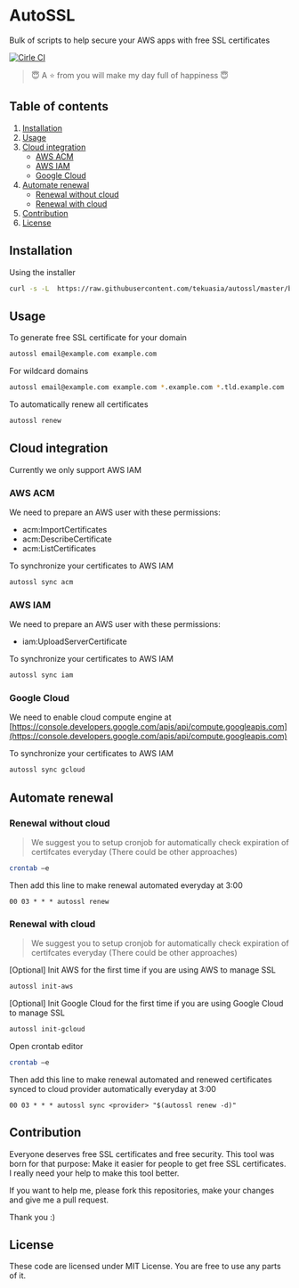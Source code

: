 # AutoSSL

Bulk of scripts to help secure your AWS apps with free SSL certificates

[![Cirle CI][cirle-ci-badge]][cirle-ci-url]

> :innocent: A :star: from you will make my day full of happiness :innocent:

## Table of contents
1. [Installation](#installation)
2. [Usage](#usage)
3. [Cloud integration](#cloud-integration)
   - [AWS ACM](#aws-acm)
   - [AWS IAM](#aws-iam)
   - [Google Cloud](#google-cloud)
4. [Automate renewal](#automate-renewal)
   - [Renewal without cloud](#renewal-without-cloud)
   - [Renewal with cloud](#renewal-with-cloud)
5. [Contribution](#contribution)
6. [License](#license)

## Installation

Using the installer

```bash
curl -s -L  https://raw.githubusercontent.com/tekuasia/autossl/master/bin/installer.sh | sudo bash
```

## Usage

To generate free SSL certificate for your domain

```bash
autossl email@example.com example.com
```

For wildcard domains

```bash
autossl email@example.com example.com *.example.com *.tld.example.com
```

To automatically renew all certificates

```bash
autossl renew
```

## Cloud integration

Currently we only support AWS IAM

### AWS ACM

We need to prepare an AWS user with these permissions:

- acm:ImportCertificates
- acm:DescribeCertificate
- acm:ListCertificates

To synchronize your certificates to AWS IAM

```bash
autossl sync acm
```

### AWS IAM

We need to prepare an AWS user with these permissions:

- iam:UploadServerCertificate

To synchronize your certificates to AWS IAM

```bash
autossl sync iam
```

### Google Cloud

We need to enable cloud compute engine at [https://console.developers.google.com/apis/api/compute.googleapis.com](https://console.developers.google.com/apis/api/compute.googleapis.com)

To synchronize your certificates to AWS IAM

```bash
autossl sync gcloud
```

## Automate renewal

### Renewal without cloud

> We suggest you to setup cronjob for automatically check expiration of certifcates everyday (There could be other approaches)

```bash
crontab –e
```

Then add this line to make renewal automated everyday at 3:00
```
00 03 * * * autossl renew
```

### Renewal with cloud

> We suggest you to setup cronjob for automatically check expiration of certifcates everyday (There could be other approaches)

[Optional] Init AWS for the first time if you are using AWS to manage SSL

```bash
autossl init-aws
```

[Optional] Init Google Cloud for the first time if you are using Google Cloud to manage SSL

```bash
autossl init-gcloud
```
Open crontab editor

```bash
crontab –e
```

Then add this line to make renewal automated and renewed certificates synced to cloud provider automatically everyday at 3:00
```
00 03 * * * autossl sync <provider> "$(autossl renew -d)"
```


## Contribution

Everyone deserves free SSL certificates and free security. This tool was born for that purpose: Make it easier for people to get free SSL certificates. I really need your help to make this tool better.

If you want to help me, please fork this repositories, make your changes and give me a pull request.

Thank you :)

## License

These code are licensed under MIT License. You are free to use any parts of it.

[cirle-ci-badge]: https://circleci.com/gh/tekuasia/autossl/tree/master.svg?style=shield
[cirle-ci-url]: https://circleci.com/gh/tekuasia/autossl/tree/master